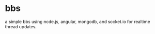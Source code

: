 bbs
=======

a simple bbs using node.js, angular, mongodb, and socket.io for realtime thread updates.


